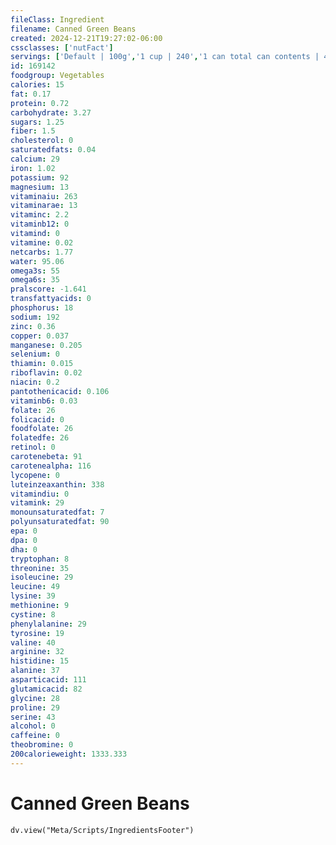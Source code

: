 ```yaml
---
fileClass: Ingredient
filename: Canned Green Beans
created: 2024-12-21T19:27:02-06:00
cssclasses: ['nutFact']
servings: ['Default | 100g','1 cup | 240','1 can total can contents | 423']
id: 169142
foodgroup: Vegetables
calories: 15
fat: 0.17
protein: 0.72
carbohydrate: 3.27
sugars: 1.25
fiber: 1.5
cholesterol: 0
saturatedfats: 0.04
calcium: 29
iron: 1.02
potassium: 92
magnesium: 13
vitaminaiu: 263
vitaminarae: 13
vitaminc: 2.2
vitaminb12: 0
vitamind: 0
vitamine: 0.02
netcarbs: 1.77
water: 95.06
omega3s: 55
omega6s: 35
pralscore: -1.641
transfattyacids: 0
phosphorus: 18
sodium: 192
zinc: 0.36
copper: 0.037
manganese: 0.205
selenium: 0
thiamin: 0.015
riboflavin: 0.02
niacin: 0.2
pantothenicacid: 0.106
vitaminb6: 0.03
folate: 26
folicacid: 0
foodfolate: 26
folatedfe: 26
retinol: 0
carotenebeta: 91
carotenealpha: 116
lycopene: 0
luteinzeaxanthin: 338
vitamindiu: 0
vitamink: 29
monounsaturatedfat: 7
polyunsaturatedfat: 90
epa: 0
dpa: 0
dha: 0
tryptophan: 8
threonine: 35
isoleucine: 29
leucine: 49
lysine: 39
methionine: 9
cystine: 8
phenylalanine: 29
tyrosine: 19
valine: 40
arginine: 32
histidine: 15
alanine: 37
asparticacid: 111
glutamicacid: 82
glycine: 28
proline: 29
serine: 43
alcohol: 0
caffeine: 0
theobromine: 0
200calorieweight: 1333.333
---
```


# Canned Green Beans

```dataviewjs
dv.view("Meta/Scripts/IngredientsFooter")
```